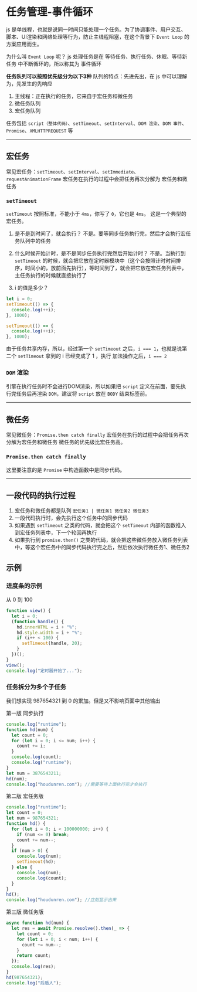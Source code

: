 # 任务管理-事件循环
js 是单线程，也就是说同一时间只能处理一个任务。为了协调事件、用户交互、脚本、UI渲染和网络处理等行为，防止主线程阻塞，在这个背景下 `Event Loop` 的方案应用而生。

为什么叫 `Event Loop` 呢？
js 处理任务是在 等待任务、执行任务、休眠、等待新任务 中不断循环的，所以称其为 事件循环

**任务队列可以按照优先级分为以下3种**
队列的特点：先进先出，在 js 中可以理解为，先发生的先响应

1. 主线程：正在执行的任务，它来自于宏任务和微任务
2. 微任务队列
3. 宏任务队列

任务包括 `script（整体代码）`、`setTimeout`、`setInterval`、`DOM 渲染`、`DOM 事件`、`Promise`、`XMLHTTPREQUEST` 等

---


## 宏任务
常见宏任务：`setTimeout`、`setInterval`、`setImmediate`、`requestAnimationFrame`
宏任务在执行的过程中会把任务再次分解为 宏任务和微任务



### `setTimeout`
`setTimeout` 按照标准，不能小于 `4ms`，你写了 `0`，它也是 `4ms`。
这是一个典型的宏任务。

1. 是不是到时间了，就会执行？
不是。要等同步任务执行完，然后才会执行宏任务队列中的任务

2. 什么时候开始计时，是不是同步任务执行完然后开始计时？
不是。当执行到 `setTimeout` 的时候，就会把它放在定时器模块中（这个会按照计时时间排序，时间小的，放前面先执行），等时间到了，就会把它放在宏任务列表中，主任务执行的时候就直接执行了

3. i 的值是多少？
```javascript
let i = 0;
setTimeout(() => {
  console.log(++i);
}, 1000);

setTimeout(() => {
  console.log(++i);
}, 1000);
```

由于任务共享内存，所以，经过第一个 `setTimeout` 之后，`i === 1`，也就是说第二个 `setTimeout` 拿到的 i 已经变成了 1 ，执行 加法操作之后，`i === 2`



### `DOM` 渲染
引擎在执行任务时不会进行DOM渲染，所以如果把 `script` 定义在前面，要先执行完任务后再渲染 `DOM`，建议将 `script` 放在 `BODY` 结束标签前。
<hr/>



## 微任务
常见微任务：`Promise.then catch finally`
宏任务在执行的过程中会把任务再次分解为宏任务和微任务
微任务的优先级比宏任务高。

### `Promise.then catch finally`
这里要注意的是 `Promise` 中构造函数中是同步代码。

<hr>



## 一段代码的执行过程
1. 宏任务和微任务都是队列 `宏任务1 | 微任务1 微任务2 微任务3`
2. 一段代码执行时，会先执行这个任务中的同步代码
3. 如果遇到 `setTimeout` 之类的代码，就会把这个 `setTimeout` 内部的函数推入到宏任务列表中，下一个轮回再执行
4. 如果执行到 `promise.then()` 之类的代码，就会把这些微任务放入微任务列表中，等这个宏任务中的同步代码执行完之后，然后依次执行微任务1、微任务2



## 示例
### 进度条的示例
从 0 到 100
```javascript
function view() {
  let i = 0;
  (function handle() {
    hd.innerHTML = i + "%";
    hd.style.width = i + "%";
    if (i++ < 100) {
      setTimeout(handle, 20);
    }
  })();
}
view();
console.log("定时器开始了...");
```



### 任务拆分为多个子任务
我们想实现  987654321 到 0 的累加。但是又不影响页面中其他输出

第一版 同步执行
```javascript
console.log("runtime");
function hd(num) {
  let count = 0;
  for (let i = 0; i <= num; i++) {
    count += i;
  }
  console.log(count);
  console.log("runtime");
}
let num = 3876543211;
hd(num);
console.log("houdunren.com"); //需要等待上面执行完才会执行
```

第二版 宏任务版
```javascript
console.log("runtime");
let count = 0;
let num = 987654321;
function hd() {
  for (let i = 0; i < 100000000; i++) {
    if (num <= 0) break;
    count += num--;
  }
  if (num > 0) {
    console.log(num);
    setTimeout(hd);
  } else {
    console.log(num);
    console.log(count);
  }
}
hd();
console.log("houdunren.com"); //立刻显示出来
```

第三版 微任务版
```javascript
async function hd(num) {
  let res = await Promise.resolve().then(_ => {
    let count = 0;
    for (let i = 0; i < num; i++) {
      count += num--;
    }
    return count;
  });
  console.log(res);
}
hd(987654321);
console.log("后盾人");
```
